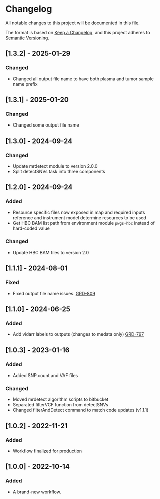 # Changelog
All notable changes to this project will be documented in this file.

The format is based on [Keep a Changelog](https://keepachangelog.com/en/1.0.0/),
and this project adheres to [Semantic Versioning](https://semver.org/spec/v2.0.0.html).

## [1.3.2] - 2025-01-29
### Changed
- Changed all output file name to have both plasma and tumor sample name prefix

## [1.3.1] - 2025-01-20
### Changed
- Changed some output file name 

## [1.3.0] - 2024-09-24
### Changed
- Update mrdetect module to version 2.0.0 
- Split detectSNVs task into three components

## [1.2.0] - 2024-09-24
### Added
- Resource specific files now exposed in map and required inputs reference and instrument model determine resources to be used
- Get HBC BAM list path from environment module `pwgs-hbc` instead of hard-coded value
### Changed
- Update HBC BAM files to version 2.0

## [1.1.1] - 2024-08-01
### Fixed
- Fixed output file name issues. [GRD-809](https://jira.oicr.on.ca/browse/GRD-809)

## [1.1.0] - 2024-06-25
### Added
- Add vidarr labels to outputs (changes to medata only) [GRD-797](https://jira.oicr.on.ca/browse/GRD-797) 

## [1.0.3] - 2023-01-16
### Added
- Added SNP.count and VAF files
### Changed
- Moved mrdetect algorithm scripts to bitbucket
- Separated filterVCF function from detectSNVs
- Changed filterAndDetect command to match code updates (v1.1.1)

## [1.0.2] - 2022-11-21
### Added
- Workflow finalized for production

## [1.0.0] - 2022-10-14
### Added
- A brand-new workflow.
